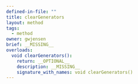 ```yaml
---
defined-in-file: ""
title: clearGenerators
layout: method
tags:
  - method
owner: gwjensen
brief: __MISSING__
overloads:
  void clearGenerators():
    return: __OPTIONAL__
    description: __MISSING__
    signature_with_names: void clearGenerators()
---
```

